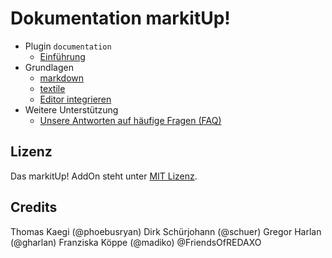 # Dokumentation markitUp!

* Plugin `documentation`
  * [Einführung](main_intro.md)
* Grundlagen
  * [markdown](howto_markdown.md)
  * [textile](howto_textile.md)
  * [Editor integrieren](howto_integration.md)
* Weitere Unterstützung
  * [Unsere Antworten auf häufige Fragen (FAQ)](help.md)



## Lizenz

Das markitUp! AddOn steht unter [MIT Lizenz](https://github.com/FriendsOfREDAXO/markitup/blob/master/LICENSE).



## Credits

Thomas Kaegi (@phoebusryan)
Dirk Schürjohann (@schuer)
Gregor Harlan (@gharlan)
Franziska Köppe (@madiko)
@FriendsOfREDAXO

